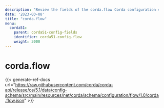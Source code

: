 ```yaml
---
description: "Review the fields of the corda.flow Corda configuration section."
date: '2023-03-08'
title: "corda.flow"
menu:
  corda51:
    parent: corda51-config-fields
    identifier: corda51-config-flow
    weight: 3000
---
```

# corda.flow

{{< generate-ref-docs url="https://raw.githubusercontent.com/corda/corda-api/release/os/5.1/data/config-schema/src/main/resources/net/corda/schema/configuration/flow/1.0/corda.flow.json" >}}